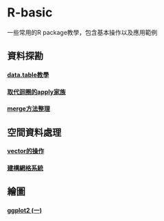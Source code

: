 # R-basic
一些常用的R package教學，包含基本操作以及應用範例

## 資料探勘
#### [data.table教學](https://kemushi54.github.io/R-basic/data_table.html)
#### [取代迴圈的apply家族](https://kemushi54.github.io/R-basic/apply_family.html)
#### [merge方法整理](https://kemushi54.github.io/R-basic/merge.html)

## 空間資料處理
#### [vector的操作](https://kemushi54.github.io/R-basic/sp_and_rgdal.html)
#### [建構網格系統](https://kemushi54.github.io/R-basic/fishnet.html)

## 繪圖
#### [ggplot2 (一)](https://kemushi54.github.io/R-basic/ggplot2_basic.html)
